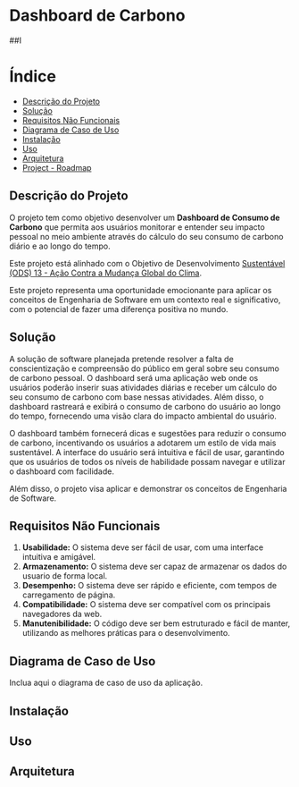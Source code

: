 # Dashboard de Carbono

##I

# Índice

- [Descrição do Projeto](#Descrição-do-Projeto)
- [Solução](#Solução)
- [Requisitos Não Funcionais](#Requisitos-Não-Funcionais)
- [Diagrama de Caso de Uso](#Diagrama-de-Caso-de-Uso)
- [Instalação](#Instalação)
- [Uso](#Uso)
- [Arquitetura](#Arquitetura)
- [Project - Roadmap](https://github.com/users/Gabriel-Volpini/projects/1)

## Descrição do Projeto

O projeto tem como objetivo desenvolver um  **Dashboard de Consumo de Carbono**  que permita aos usuários monitorar e entender seu impacto pessoal no meio ambiente através do cálculo do seu consumo de carbono diário e ao longo do tempo. 

Este projeto está alinhado com o Objetivo de Desenvolvimento [Sustentável (ODS) 13 - Ação Contra a Mudança Global do Clima](https://brasil.un.org/pt-br/sdgs).

Este projeto representa uma oportunidade emocionante para aplicar os conceitos de Engenharia de Software em um contexto real e significativo, com o potencial de fazer uma diferença positiva no mundo.

## Solução

A solução de software planejada pretende resolver a falta de conscientização e compreensão do público em geral sobre seu consumo de carbono pessoal. 
O dashboard será uma aplicação web onde os usuários poderão inserir suas atividades diárias e receber um cálculo do seu consumo de carbono com base nessas atividades. Além disso, o dashboard rastreará e exibirá o consumo de carbono do usuário ao longo do tempo, fornecendo uma visão clara do impacto ambiental do usuário.

O dashboard também fornecerá dicas e sugestões para reduzir o consumo de carbono, incentivando os usuários a adotarem um estilo de vida mais sustentável. A interface do usuário será intuitiva e fácil de usar, garantindo que os usuários de todos os níveis de habilidade possam navegar e utilizar o dashboard com facilidade.

Além disso, o projeto visa aplicar e demonstrar os conceitos de Engenharia de Software.

## Requisitos Não Funcionais

1.  **Usabilidade:**  O sistema deve ser fácil de usar, com uma interface intuitiva e amigável.
2.  **Armazenamento:**  O sistema deve ser capaz de armazenar os dados do usuario de forma local.
3.  **Desempenho:**  O sistema deve ser rápido e eficiente, com tempos de carregamento de página.
4.  **Compatibilidade:**  O sistema deve ser compatível com os principais navegadores da web.
5.  **Manutenibilidade:**  O código deve ser bem estruturado e fácil de manter, utilizando as melhores práticas para o desenvolvimento.

## Diagrama de Caso de Uso

Inclua aqui o diagrama de caso de uso da aplicação.

## Instalação
## Uso
## Arquitetura
